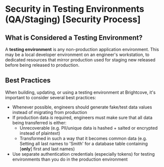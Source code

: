 # Security in Testing Environments (QA/Staging) [Security Process]

## What is Considered a Testing Environment?

A **testing environment** is any non-production application environment. This may be a local developer environment on an engineer's workstation, to dedicated resources that mirror production used for staging new released before being released to production.

## Best Practices

When building, updating, or using a testing environment at Brightcove, it's important to consider several best practices:
- Whenever possible, engineers should generate fake/test data values instead of migrating from production
- If production data _is_ required, engineers must make sure that all data being transferred is either:
  - Unrecoverable (e.g. PII/unique data is hashed + salted or encrypted instead of plaintext)
  - Transformed in such a way that it becomes common data (e.g. Setting all last names to 'Smith' for a database table containing [**only**] first and last names)
- Use separate authentication credentials (especially tokens) for testing environments than you do in the production environment
